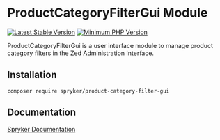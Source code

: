 # ProductCategoryFilterGui Module
[![Latest Stable Version](https://poser.pugx.org/spryker/product-category-filter-gui/v/stable.svg)](https://packagist.org/packages/spryker/product-category-filter-gui)
[![Minimum PHP Version](https://img.shields.io/badge/php-%3E%3D%207.4-8892BF.svg)](https://php.net/)

ProductCategoryFilterGui is a user interface module to manage product category filters in the Zed Administration Interface.

## Installation

```
composer require spryker/product-category-filter-gui
```

## Documentation

[Spryker Documentation](https://academy.spryker.com/developing_with_spryker/module_guide/modules.html)
